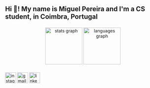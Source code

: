 <h2 align="left">Hi 👋! My name is Miguel Pereira and I'm a CS student, in Coimbra, Portugal</h2>

###

<div align="center">
  <img src="https://github-readme-stats.vercel.app/api?username=expo98&hide_title=false&hide_rank=false&show_icons=true&include_all_commits=true&count_private=true&disable_animations=false&theme=gruvbox&locale=en&hide_border=false" height="120" alt="stats graph"  />
  <img src="https://github-readme-stats.vercel.app/api/top-langs?username=expo98&locale=en&hide_title=false&layout=compact&card_width=320&langs_count=5&theme=gruvbox&hide_border=false" height="120" alt="languages graph"  />
</div>

###

<div align="left">
  <img src="https://img.shields.io/static/v1?message=Instagram&logo=instagram&label=&color=E4405F&logoColor=white&labelColor=&style=for-the-badge" height="35" alt="instagram logo"  />
  <img src="https://img.shields.io/static/v1?message=Gmail&logo=gmail&label=&color=D14836&logoColor=white&labelColor=&style=for-the-badge" height="35" alt="gmail logo"  />
  <img src="https://img.shields.io/static/v1?message=LinkedIn&logo=linkedin&label=&color=0077B5&logoColor=white&labelColor=&style=for-the-badge" height="35" alt="linkedin logo"  />
</div>

###
